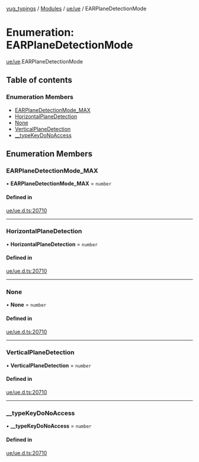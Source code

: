 [yug_typings](../README.md) / [Modules](../modules.md) / [ue/ue](../modules/ue_ue.md) / EARPlaneDetectionMode

# Enumeration: EARPlaneDetectionMode

[ue/ue](../modules/ue_ue.md).EARPlaneDetectionMode

## Table of contents

### Enumeration Members

- [EARPlaneDetectionMode\_MAX](ue_ue.EARPlaneDetectionMode.md#earplanedetectionmode_max)
- [HorizontalPlaneDetection](ue_ue.EARPlaneDetectionMode.md#horizontalplanedetection)
- [None](ue_ue.EARPlaneDetectionMode.md#none)
- [VerticalPlaneDetection](ue_ue.EARPlaneDetectionMode.md#verticalplanedetection)
- [\_\_typeKeyDoNoAccess](ue_ue.EARPlaneDetectionMode.md#__typekeydonoaccess)

## Enumeration Members

### EARPlaneDetectionMode\_MAX

• **EARPlaneDetectionMode\_MAX** = `number`

#### Defined in

[ue/ue.d.ts:20710](https://github.com/YugMetaverse/yug_typings/blob/b7d9b19/ue/ue.d.ts#L20710)

___

### HorizontalPlaneDetection

• **HorizontalPlaneDetection** = `number`

#### Defined in

[ue/ue.d.ts:20710](https://github.com/YugMetaverse/yug_typings/blob/b7d9b19/ue/ue.d.ts#L20710)

___

### None

• **None** = `number`

#### Defined in

[ue/ue.d.ts:20710](https://github.com/YugMetaverse/yug_typings/blob/b7d9b19/ue/ue.d.ts#L20710)

___

### VerticalPlaneDetection

• **VerticalPlaneDetection** = `number`

#### Defined in

[ue/ue.d.ts:20710](https://github.com/YugMetaverse/yug_typings/blob/b7d9b19/ue/ue.d.ts#L20710)

___

### \_\_typeKeyDoNoAccess

• **\_\_typeKeyDoNoAccess** = `number`

#### Defined in

[ue/ue.d.ts:20710](https://github.com/YugMetaverse/yug_typings/blob/b7d9b19/ue/ue.d.ts#L20710)
